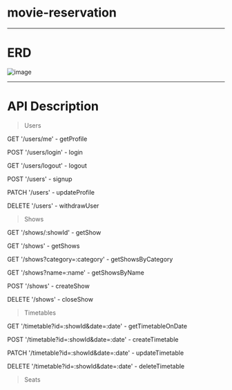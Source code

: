 # movie-reservation

---

# ERD

![image](https://github.com/yhjs1211/movie-reservation/assets/122883378/873ee1c8-3c11-4f56-bf73-f19e58a5ac64)




---

# API Description

> Users
> 
GET '/users/me' - getProfile
>
POST '/users/login' - login
>
GET '/users/logout' - logout
>
POST '/users' - signup
>
PATCH '/users' - updateProfile
>
DELETE '/users' - withdrawUser
>
> Shows
>
GET '/shows/:showId' - getShow
>
GET '/shows' - getShows
>
GET '/shows?category=:category' - getShowsByCategory
>
GET '/shows?name=:name' - getShowsByName
>
POST '/shows' - createShow
>
DELETE '/shows' - closeShow
>
> Timetables
>
GET '/timetable?id=:showId&date=:date' - getTimetableOnDate
>
POST '/timetable?id=:showId&date=:date' - createTimetable
>
PATCH '/timetable?id=:showId&date=:date' - updateTimetable
>
DELETE '/timetable?id=:showId&date=:date' - deleteTimetable
>
> Seats
>
